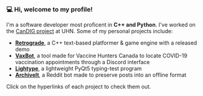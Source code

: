 ### 💻 Hi, welcome to my profile!

I'm a software developer most proficent in **C++ and Python**. I've worked on the [CanDIG project](https://github.com/CanDIG) at UHN. Some of my personal projects include:

- [**Retrograde**](https://github.com/justin-ys/Spylike), a C++ text-based platformer & game engine with a released demo
- [**VaxBot**](https://github.com/Vaccine-Hunters-Canada/VaxFinder-Discord), a tool made for Vaccine Hunters Canada to locate COVID-19 vaccination appointments through a Discord interface
- [**Lightype**](https://github.com/justin-ys/lighttype), a lightweight PyQt5 typing-test program 
- [**ArchiveIt**](https://github.com/justin-ys/ArchiveIt), a Reddit bot made to preserve posts into an offline format

Click on the hyperlinks of each project to check them out.
